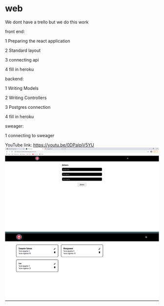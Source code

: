 # web

 
 We dont have a trello but we do this work 
 
  front end:
  
  
  1 Preparing the react application
  
  
  2 Standard layout
  
  
  3 connecting api
  
  
  4 fill in heroku
  
  
  backend:
  
  
  1 Writing Models
  
  
  2 Writing Controllers
  
  
  3 Postgres connection
  
  
  4 fill in heroku
  
  
  sweager:
  
  
  1 connecting to sweager 

YouTube link: https://youtu.be/0DPalpjV5YU
![alt text](screenshots/gigi.png)
![alt text](screenshots/jamm.png)
